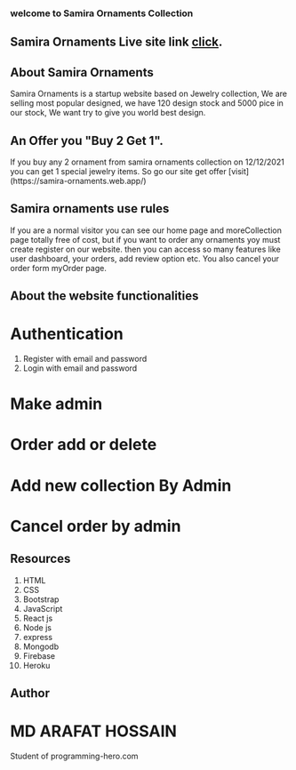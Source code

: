 ### welcome to Samira Ornaments Collection

## Samira Ornaments Live site link [click](https://samira-ornaments.web.app/).

## About Samira Ornaments 
<p>
Samira Ornaments is a startup website based on Jewelry collection, We are selling most popular designed, we have 120 design stock and 5000 pice in our stock, We want try to give you world best design.
</p>

## An Offer you "Buy 2 Get 1".
<p>
If you buy any 2 ornament from samira ornaments collection on 12/12/2021 you can get 1 special jewelry items. So go our site get offer [visit](https://samira-ornaments.web.app/)
</p>

## Samira ornaments use rules
<p>
If you are a normal visitor you can see our home page and moreCollection page totally free of cost, but if you want to order any ornaments yoy must create register on our website. then you can access so many features like user dashboard, your orders, add review option etc. You also cancel your order form myOrder page. 
</p>

## About the website functionalities
# Authentication 
1. Register with email and password
2. Login with email and password
# Make admin
# Order add or delete 
# Add new collection By Admin
# Cancel order by admin

## Resources 
1. HTML
2. CSS
3. Bootstrap
4. JavaScript
5. React js
6. Node js
7. express
8. Mongodb
9. Firebase
10. Heroku

## Author
# MD ARAFAT HOSSAIN 
<p>Student of programming-hero.com</p>
























